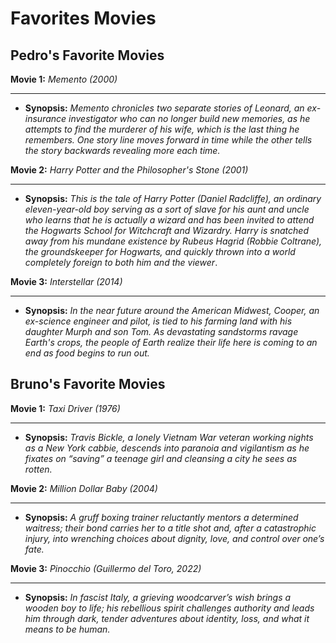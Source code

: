 # Favorites Movies

## Pedro's Favorite Movies

**Movie 1:** *Memento (2000)*
___
- **Synopsis:** *Memento chronicles two separate stories of Leonard, an ex-insurance investigator who can no longer build new memories, as he attempts to find the murderer of his wife, which is the last thing he remembers. One story line moves forward in time while the other tells the story backwards revealing more each time.*

**Movie 2:** *Harry Potter and the Philosopher's Stone (2001)*
___
- **Synopsis:** *This is the tale of Harry Potter (Daniel Radcliffe), an ordinary eleven-year-old boy serving as a sort of slave for his aunt and uncle who learns that he is actually a wizard and has been invited to attend the Hogwarts School for Witchcraft and Wizardry.  Harry is snatched away from his mundane existence by Rubeus Hagrid (Robbie Coltrane), the groundskeeper for Hogwarts, and quickly thrown into a world completely foreign to both him and the viewer*.

**Movie 3:** *Interstellar (2014)*
___
- **Synopsis:** *In the near future around the American Midwest, Cooper, an ex-science engineer and pilot, is tied to his farming land with his daughter Murph and son Tom. As devastating sandstorms ravage Earth's crops, the people of Earth realize their life here is coming to an end as food begins to run out.*


## Bruno's Favorite Movies

**Movie 1:** *Taxi Driver (1976)*
___
- **Synopsis:** *Travis Bickle, a lonely Vietnam War veteran working nights as a New York cabbie, descends into paranoia and vigilantism as he fixates on “saving” a teenage girl and cleansing a city he sees as rotten.*

**Movie 2:** *Million Dollar Baby (2004)*
___
- **Synopsis:** *A gruff boxing trainer reluctantly mentors a determined waitress; their bond carries her to a title shot and, after a catastrophic injury, into wrenching choices about dignity, love, and control over one’s fate.*

**Movie 3:** *Pinocchio (Guillermo del Toro, 2022)*
___
- **Synopsis:** *In fascist Italy, a grieving woodcarver’s wish brings a wooden boy to life; his rebellious spirit challenges authority and leads him through dark, tender adventures about identity, loss, and what it means to be human.*

